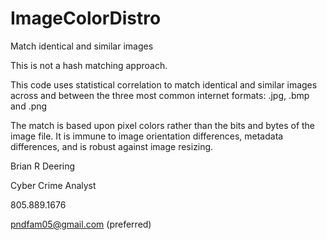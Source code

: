 # ImageColorDistro
Match identical and similar images

This is not a hash matching approach.

This code uses statistical correlation to match identical and similar images across and between the three most common internet formats: .jpg, .bmp and .png

The match is based upon pixel colors rather than the bits and bytes of the image file. It is immune to image orientation differences, metadata differences, and is robust against image resizing.

Brian R Deering

Cyber Crime Analyst

805.889.1676

pndfam05@gmail.com (preferred)
